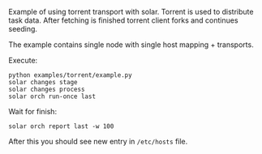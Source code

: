 Example of using torrent transport with solar. Torrent is used to distribute task data. After fetching is finished torrent client forks and continues seeding.


The example contains single node with single host mapping + transports.

Execute:
```
python examples/torrent/example.py
solar changes stage
solar changes process
solar orch run-once last
```

Wait for finish:

```
solar orch report last -w 100
```

After this you should see new entry in `/etc/hosts` file.

